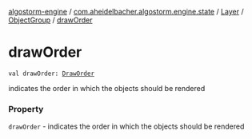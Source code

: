 [algostorm-engine](../../../index.md) / [com.aheidelbacher.algostorm.engine.state](../../index.md) / [Layer](../index.md) / [ObjectGroup](index.md) / [drawOrder](.)

# drawOrder

`val drawOrder: `[`DrawOrder`](-draw-order/index.md)

indicates the order in which the objects should be
rendered

### Property

`drawOrder` - indicates the order in which the objects should be
rendered
